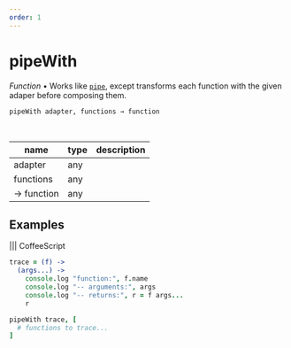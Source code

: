 ```yaml
---
order: 1
---
```

# pipeWith

_Function_ &bull; Works like [`pipe`](#pipe), except transforms each function with the given adaper before composing them.

<pre><code>pipeWith adapter, functions &rarr; function</code></pre>
<br>

| name | type | description |
|------|------|-------------|
|adapter|any||
|functions|any||
|&rarr; function|any||



## Examples


 ||| CoffeeScript 
```coffeescript 
trace = (f) ->
  (args...) ->
    console.log "function:", f.name
    console.log "-- arguments:", args
    console.log "-- returns:", r = f args...
    r

pipeWith trace, [
  # functions to trace...
]
```

